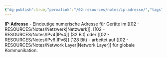 ```yaml
---
{"dg-publish":true,"permalink":"/02-resources/notes/ip-adresse/","tags":["informatik/netzwerk/adressierung","informatik/netzwerk/internet/identifikation"],"noteIcon":"","updated":"2025-09-10T16:35:20.769+02:00"}
---
```


**IP-Adresse** - Eindeutige numerische Adresse für Geräte im [[02 - RESOURCES/Notes/Netzwerk\|Netzwerk]].
[[02 - RESOURCES/Notes/IPv4\|IPv4]] (32 Bit) oder [[02 - RESOURCES/Notes/IPv6\|IPv6]] (128 Bit) - arbeitet auf [[02 - RESOURCES/Notes/Network Layer\|Network Layer]] für globale Kommunikation.